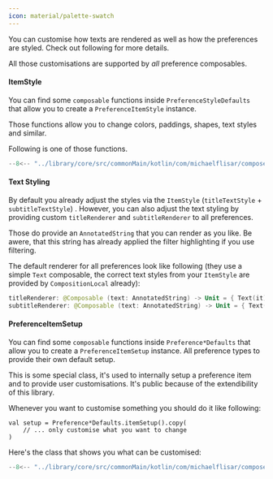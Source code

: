 ```yaml
---
icon: material/palette-swatch
---
```


You can customise how texts are rendered as well as how the preferences are styled. Check out following for more details.

All those customisations are supported by *all* preference composables.

#### ItemStyle

You can find some `composable` functions inside `PreferenceStyleDefaults` that allow you to create a `PreferenceItemStyle` instance.

Those functions allow you to change colors, paddings, shapes, text styles and similar.

Following is one of those functions.

```kotlin
--8<-- "../library/core/src/commonMain/kotlin/com/michaelflisar/composepreferences/core/styles/PreferenceStyleDefaults.kt:item"
```

#### Text Styling

By default you already adjust the styles via the `ItemStyle` (`titleTextStyle` + `subtitleTextStyle`) . However, you can also adjust the text styling by providing custom `titleRenderer` and `subtitleRenderer` to all preferences.

Those do provide an `AnnotatedString` that you can render as you like. Be awere, that this string has already applied the filter highlighting if you use filtering.

The default renderer for all preferences look like following (they use a simple `Text` composable, the correct text styles from your `ItemStyle` are provided by `CompositionLocal` already):

```kotlin
titleRenderer: @Composable (text: AnnotatedString) -> Unit = { Text(it) },
subtitleRenderer: @Composable (text: AnnotatedString) -> Unit = { Text(it) }
```

#### PreferenceItemSetup

You can find some `composable` functions inside `Preference*Defaults` that allow you to create a `PreferenceItemSetup` instance. All preference types to provide their own default setup.

This is some special class, it's used to internally setup a preference item and to provide user customisations. It's public because of the extendibility of this library.

Whenever you want to customise something you should do it like following:

```koltin
val setup = Preference*Defaults.itemSetup().copy(
    // ... only customise what you want to change
)
```

Here's the class that shows you what can be customised:

```kotlin
--8<-- "../library/core/src/commonMain/kotlin/com/michaelflisar/composepreferences/core/composables/PreferenceItem.kt:constructor"
```
